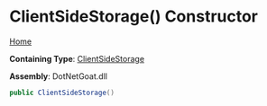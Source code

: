 # ClientSideStorage\(\) Constructor

[Home](../../../../../README.md)

**Containing Type**: [ClientSideStorage](../README.md)

**Assembly**: DotNetGoat\.dll

```csharp
public ClientSideStorage()
```

